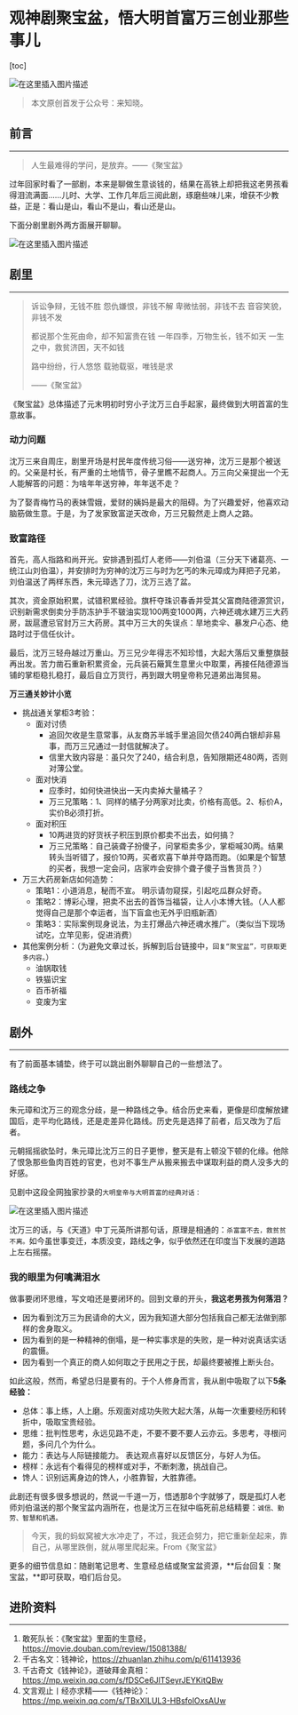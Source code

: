 # 观神剧聚宝盆，悟大明首富万三创业那些事儿

[toc]

![在这里插入图片描述](https://img-blog.csdnimg.cn/direct/7f45127d47ee4ea6a3d1a317016545d4.jpeg)


> 本文原创首发于公众号：来知晓。

## 前言

----

> 人生最难得的学问，是放弃。——《聚宝盆》

过年回家时看了一部剧，本来是聊做生意谈钱的，结果在高铁上却把我这老男孩看得泪流满面……儿时、大学、工作几年后三阅此剧，琢磨些味儿来，增获不少教益，正是：看山是山，看山不是山，看山还是山。

下面分剧里剧外两方面展开聊聊。

![在这里插入图片描述](https://img-blog.csdnimg.cn/direct/eaddac5477c44d6b8e0fdc99e50e73ff.png)



## 剧里

----

> 诉讼争辩，无钱不胜
> 怨仇嫌恨，非钱不解
> 卑微怯弱，非钱不去
> 音容笑貌，非钱不发
>
> 都说那个生死由命，却不知富贵在钱
> 一年四季，万物生长，钱不如天
> 一生之中，救贫济困，天不如钱
>
> 路中纷纷，行人悠悠
> 载驰载驱，唯钱是求
>
> ——《聚宝盆》

《聚宝盆》总体描述了元末明初时穷小子沈万三白手起家，最终做到大明首富的生意故事。

### 动力问题

沈万三来自周庄，剧里开场是村民年度传统习俗——送穷神，沈万三是那个被送的。父亲是村长，有严重的土地情节，骨子里瞧不起商人。万三向父亲提出一个无人能解答的问题：为啥年年送穷神，年年送不走？

为了娶青梅竹马的表妹雪娥，爱财的姨妈是最大的阻碍。为了兴趣爱好，他喜欢动脑筋做生意。于是，为了发家致富逆天改命，万三兄毅然走上商人之路。

### 致富路径

首先，高人指路和尚开光。安排遇到孤灯人老师——刘伯温（三分天下诸葛亮、一统江山刘伯温），并安排时为穷神的沈万三与时为乞丐的朱元璋成为拜把子兄弟，刘伯温送了两样东西，朱元璋选了刀，沈万三选了盆。

其次，资金原始积累，试错积累经验。旗杆夺珠识春香并受其父富商陆德源赏识，识别新需求倒卖分手防冻护手不皲油实现100两变1000两，六神还魂水建万三大药房，跋扈遭忌官封万三大药房。其中万三大的失误点：旱地卖伞、暴发户心态、绝路时过于信任伙计。

最后，沈万三轻舟越过万重山。万三兄少年得志不知珍惜，大起大落后又重整旗鼓再出发。苦力凿石重新积累资金，元兵装石簸箕生意里火中取栗，再接任陆德源当铺的掌柜稳扎稳打，最后自立万货行，再到跟大明皇帝称兄道弟出海贸易。

**万三通关妙计小览**

- 挑战通关掌柜3考验：
    - 面对讨债
        - 追回欠收是生意常事，从友商苏半城手里追回欠债240两白银却非易事，而万三兄通过一封信就解决了。
        - 信里大致内容是：虽只欠了240，结合利息，告知限期还480两，否则对薄公堂。
    - 面对快消
        - 应季时，如何快进快出一天内卖掉大量橘子？
        - 万三兄策略：1、同样的橘子分两家对比卖，价格有高低。2、标价A，实价B必须打折。
    - 面对积压
        - 10两进货的好货袄子积压到原价都卖不出去，如何搞？
        - 万三兄策略：自己装聋子扮傻子，问掌柜卖多少，掌柜喊30两。结果转头当听错了，报价10两，买者欢喜下单并夺路而跑。（如果是个智慧的买者，我想一定会问，店家咋会安排个聋子傻子当售货员？）
- 万三大药房新店如何造势：
    - 策略1：小道消息，秘而不宣。 明示请勿窥探，引起吃瓜群众好奇。
    - 策略2：博彩心理，把卖不出去的首饰当福袋，让人小本博大钱。（人人都觉得自己是那个幸运者，当下盲盒也无外乎旧瓶新酒）
    - 策略3：实际案例现身说法，为主打爆品六神还魂水推广。（类似当下现场试吃，立竿见影，促进消费）
- 其他案例分析：（为避免文章过长，拆解到后台链接中，`回复“聚宝盆”，可获取更多内容。`）
    - 油锅取钱
    - 铁猫识宝
    - 百币祈福
    - 变废为宝

## 剧外

-----

有了前面基本铺垫，终于可以跳出剧外聊聊自己的一些想法了。

### 路线之争

朱元璋和沈万三的观念分歧，是一种路线之争。结合历史来看，更像是印度解放建国后，走平均化路线，还是走差异化路线。历史先是选择了前者，后又改为了后者。

元朝摇摇欲坠时，朱元璋比沈万三的日子更惨，整天是有上顿没下顿的化缘。他除了恨急那些鱼肉百姓的官吏，也对不事生产从搬来搬去中谋取利益的商人没多大的好感。

见剧中这段全网独家抄录的`大明皇帝与大明首富的经典对话：`

![在这里插入图片描述](https://img-blog.csdnimg.cn/direct/f7238f11be25421badb64cf3dba7eaa1.png)

沈万三的话，与《天道》中丁元英所讲那句话，原理是相通的：`杀富富不去，救贫贫不离。`如今虽世事变迁，本质没变，路线之争，似乎依然还在印度当下发展的道路上左右摇摆。

### 我的眼里为何噙满泪水

做事要闭环思维，写文咱还是要闭环的。回到文章的开头，**我这老男孩为何落泪？**

- 因为看到沈万三为民请命的大义，因为我知道大部分包括我自己都无法做到那样的舍身取义。
- 因为看到的是一种精神的倒塌，是一种实事求是的失败，是一种对说真话实话的震慑。
- 因为看到一个真正的商人如何取之于民用之于民，却最终要被推上断头台。

如此这般，然而，希望总归是要有的。于个人修身而言，我从剧中吸取了以下**5条经验：**

- 总体：事上练，人上磨。乐观面对成功失败大起大落，从每一次重要经历和转折中，吸取宝贵经验。
- 思维：批判性思考，永远见路不走，不要不要不要人云亦云。多思考，寻根问题，多问几个为什么。
- 能力：表达与人际链接能力。 表达观点喜好以反馈区分，与好人为伍。
- 榜样：永远有个看得见的榜样或对手，不断刺激，挑战自己。
- 馋人：识别远离身边的馋人，小胜靠智，大胜靠德。

此剧还有很多很多想说的，然说一千道一万，悟透那8个字就够了，既是孤灯人老师刘伯温送的那个聚宝盆内涵所在，也是沈万三在狱中临死前总结精要：`诚信、勤劳、智慧和机遇。`

> 今天，我的蚂蚁窝被大水冲走了，不过，我还会努力，把它重新垒起来，靠自己，从哪里跌倒，就从哪里爬起来。From《聚宝盆》

更多的细节信息如：随剧笔记思考、生意经总结或聚宝盆资源，**后台回复：聚宝盆，**即可获取，咱们后台见。

## 进阶资料

---

1. 敢死队长：《聚宝盆》里面的生意经，https://movie.douban.com/review/15081388/
1. 千古名文：钱神论，https://zhuanlan.zhihu.com/p/611413936
1. 千古奇文《钱神论》，道破拜金真相： https://mp.weixin.qq.com/s/fDSCe6JlTSeyrJEYKitQBw
1. 文言观止丨经亦求精——《钱神论》：https://mp.weixin.qq.com/s/TBxXILUL3-HBsfolOxsAUw